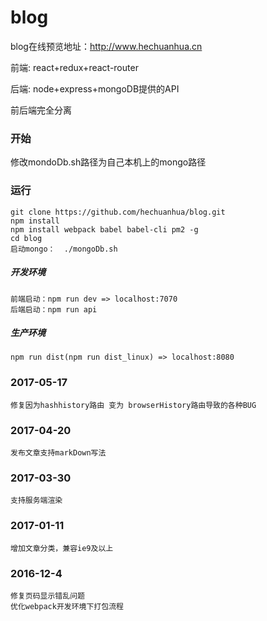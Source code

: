 # blog

blog在线预览地址：http://www.hechuanhua.cn

 前端: react+redux+react-router
 
 后端: node+express+mongoDB提供的API
 
 前后端完全分离

### 开始 
修改mondoDb.sh路径为自己本机上的mongo路径

### 运行
    git clone https://github.com/hechuanhua/blog.git
    npm install
    npm install webpack babel babel-cli pm2 -g
    cd blog
    启动mongo：  ./mongoDb.sh


##### 开发环境
    前端启动：npm run dev => localhost:7070
    后端启动：npm run api


##### 生产环境
    npm run dist(npm run dist_linux) => localhost:8080
### 2017-05-17
    修复因为hashhistory路由 变为 browserHistory路由导致的各种BUG
### 2017-04-20
    发布文章支持markDown写法
### 2017-03-30
    支持服务端渲染
### 2017-01-11
    增加文章分类，兼容ie9及以上
### 2016-12-4
    修复页码显示错乱问题
    优化webpack开发环境下打包流程

